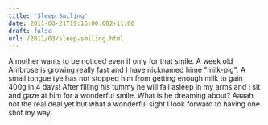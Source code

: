 ```yaml
---
title: 'Sleep Smiling'
date: 2011-03-21T19:16:00.002+11:00
draft: false
url: /2011/03/sleep-smiling.html
---
```


A mother wants to be noticed even if only for that smile. A week old Ambrose is growing really fast and I have nicknamed hime "milk-pig". A small tongue tye has not stopped him from getting enough milk to gain 400g in 4 days! After filling his tummy he will fall asleep in my arms and I sit and gaze at him for a wonderful smile. What is he dreaming about? Aaaah not the real deal yet but what a wonderful sight I look forward to having one shot my way.